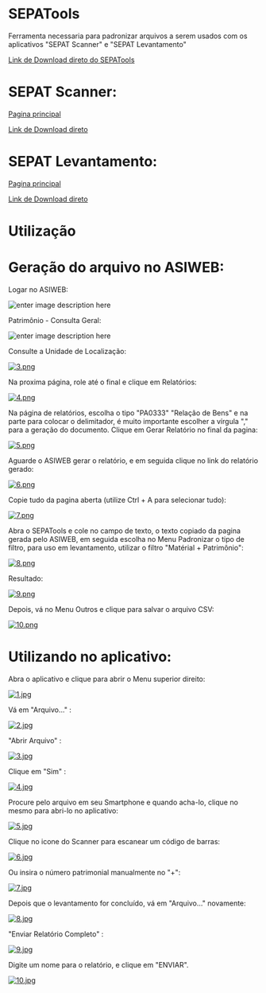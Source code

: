 # SEPATools
Ferramenta necessaria para padronizar arquivos a serem usados com os aplicativos "SEPAT Scanner" e "SEPAT Levantamento"

[Link de Download direto do SEPATools](https://github.com/ils94/SEPATools/releases/download/release/tools.zip)

# SEPAT Scanner: 

[Pagina principal](https://github.com/ils94/SEPAT_Scanner)

[Link de Download direto](https://github.com/ils94/SEPAT_Scanner/releases/download/release/sepat-scanner.apk)

# SEPAT Levantamento: 

[Pagina principal](https://github.com/ils94/SEPAT_Levantamento)

[Link de Download direto](https://github.com/ils94/SEPAT_Levantamento/releases/download/release/sepat-levantamento.apk)

# **Utilização**

# Geração do arquivo no ASIWEB:

Logar no ASIWEB:

![enter image description here](https://i.postimg.cc/59mSNQs6/1.png)

Patrimônio - Consulta Geral:

![enter image description here](https://i.postimg.cc/NFb6NZK1/2.png)

Consulte a Unidade de Localização:

[![3.png](https://i.postimg.cc/wjnhbXjb/3.png)](https://postimg.cc/hXbzX7x9)

Na proxima página, role até o final e clique em Relatórios:

[![4.png](https://i.postimg.cc/B69BtTW1/4.png)](https://postimg.cc/Y4RWsmCp)

Na página de relatórios, escolha o tipo "PA0333" "Relação de Bens" e na parte para colocar o delimitador, é muito importante escolher a vírgula "," para a geração do documento. Clique em Gerar Relatório no final da pagina:

[![5.png](https://i.postimg.cc/3JSj255h/5.png)](https://postimg.cc/F7SJQ6HC)

Aguarde o ASIWEB gerar o relatório, e em seguida clique no link do relatório gerado:

[![6.png](https://i.postimg.cc/gJVqhxdt/6.png)](https://postimg.cc/S2KMFNnc)

Copie tudo da pagina aberta (utilize Ctrl + A para selecionar tudo):

[![7.png](https://i.postimg.cc/fbXx4V3W/7.png)](https://postimg.cc/qtJtyMXW)

Abra o SEPATools e cole no campo de texto, o texto copiado da pagina gerada pelo ASIWEB, em seguida escolha no Menu Padronizar o tipo de filtro, para uso em levantamento, utilizar o filtro "Matérial + Patrimônio":

[![8.png](https://i.postimg.cc/HkB5rdh8/8.png)](https://postimg.cc/TK5hSMGT)

Resultado:

[![9.png](https://i.postimg.cc/ZKKF9YQj/9.png)](https://postimg.cc/7bdTd4wT)

Depois, vá no Menu Outros e clique para salvar o arquivo CSV:

[![10.png](https://i.postimg.cc/W1dGnWTk/10.png)](https://postimg.cc/xXSNjPkf)

# Utilizando no aplicativo:

Abra o aplicativo e clique para abrir o Menu superior direito:

[![1.jpg](https://i.postimg.cc/rwTJ8Ck0/1.jpg)](https://postimg.cc/kBj8sSDq)

Vá em "Arquivo..." :

[![2.jpg](https://i.postimg.cc/25cFFsBh/2.jpg)](https://postimg.cc/cK3nd5hL)

"Abrir Arquivo" :

[![3.jpg](https://i.postimg.cc/1z5rFm4y/3.jpg)](https://postimg.cc/182FhZpd)

Clique em "Sim" :

[![4.jpg](https://i.postimg.cc/3xZZW48L/4.jpg)](https://postimg.cc/CRz8QKfD)

Procure pelo arquivo em seu Smartphone e quando acha-lo, clique no mesmo para abri-lo no aplicativo:

[![5.jpg](https://i.postimg.cc/ZRWPfwrg/5.jpg)](https://postimg.cc/0MqJjdXd)

Clique no icone do Scanner para escanear um código de barras:

[![6.jpg](https://i.postimg.cc/Y2mfYy2L/6.jpg)](https://postimg.cc/mhBHGjHT)

Ou insira o número patrimonial manualmente no "+":

[![7.jpg](https://i.postimg.cc/V62q2XgN/7.jpg)](https://postimg.cc/gXqLZXf9)

Depois que o levantamento for concluído, vá em "Arquivo..." novamente:

[![8.jpg](https://i.postimg.cc/gjRVprtH/8.jpg)](https://postimg.cc/ZvbBFYSW)

"Enviar Relatório Completo" :

[![9.jpg](https://i.postimg.cc/bNxxFDtz/9.jpg)](https://postimg.cc/jLjnDjc9)

Digite um nome para o relatório, e clique em "ENVIAR".

[![10.jpg](https://i.postimg.cc/jSRHVxHy/10.jpg)](https://postimg.cc/gnBX8PB0)
